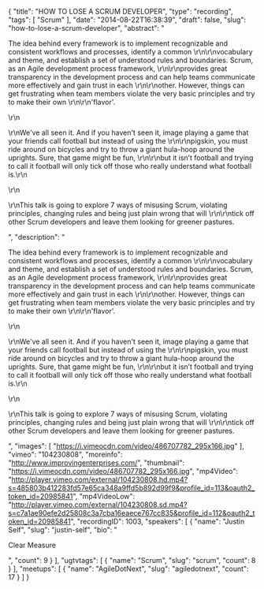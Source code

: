 {
  "title": "HOW TO LOSE A SCRUM DEVELOPER",
  "type": "recording",
  "tags": [
    "Scrum"
  ],
  "date": "2014-08-22T16:38:39",
  "draft": false,
  "slug": "how-to-lose-a-scrum-developer",
  "abstract": "<p>The idea behind every framework is to implement recognizable and consistent workflows and processes, identify a common \r\n\r\nvocabulary and theme, and establish a set of understood rules and boundaries. Scrum, as an Agile development process framework, \r\n\r\nprovides great transparency in the development process and can help teams communicate more effectively and gain trust in each \r\n\r\nother. However, things can get frustrating when team members violate the very basic principles and try to make their own \r\n\r\n'flavor'.</p>\r\n<p>\r\nWe've all seen it. And if you haven't seen it, image playing a game that your friends call football but instead of using the \r\n\r\npigskin, you must ride around on bicycles and try to throw a giant hula-hoop around the uprights. Sure, that game might be fun, \r\n\r\nbut it isn’t football and trying to call it football will only tick off those who really understand what football is.\r\n</p>\r\n<p>\r\nThis talk is going to explore 7 ways of misusing Scrum, violating principles, changing rules and being just plain wrong that will \r\n\r\ntick off other Scrum developers and leave them looking for greener pastures.</p>",
  "description": "<p>The idea behind every framework is to implement recognizable and consistent workflows and processes, identify a common \r\n\r\nvocabulary and theme, and establish a set of understood rules and boundaries. Scrum, as an Agile development process framework, \r\n\r\nprovides great transparency in the development process and can help teams communicate more effectively and gain trust in each \r\n\r\nother. However, things can get frustrating when team members violate the very basic principles and try to make their own \r\n\r\n'flavor'.</p>\r\n<p>\r\nWe've all seen it. And if you haven't seen it, image playing a game that your friends call football but instead of using the \r\n\r\npigskin, you must ride around on bicycles and try to throw a giant hula-hoop around the uprights. Sure, that game might be fun, \r\n\r\nbut it isn’t football and trying to call it football will only tick off those who really understand what football is.\r\n</p>\r\n<p>\r\nThis talk is going to explore 7 ways of misusing Scrum, violating principles, changing rules and being just plain wrong that will \r\n\r\ntick off other Scrum developers and leave them looking for greener pastures.</p>",
  "images": [
    "https://i.vimeocdn.com/video/486707782_295x166.jpg"
  ],
  "vimeo": "104230808",
  "moreinfo": "http://www.improvingenterprises.com/",
  "thumbnail": "https://i.vimeocdn.com/video/486707782_295x166.jpg",
  "mp4Video": "http://player.vimeo.com/external/104230808.hd.mp4?s=485803b412283fd57e65ca348a9ffd5b892d99f9&profile_id=113&oauth2_token_id=20985841",
  "mp4VideoLow": "http://player.vimeo.com/external/104230808.sd.mp4?s=c7a1ae90efe2d25808c3a7cba16eaece767cc835&profile_id=112&oauth2_token_id=20985841",
  "recordingID": 1003,
  "speakers": [
    {
      "name": "Justin Self",
      "slug": "justin-self",
      "bio": "<p>Clear Measure</p>",
      "count": 9
    }
  ],
  "ugtvtags": [
    {
      "name": "Scrum",
      "slug": "scrum",
      "count": 8
    }
  ],
  "meetups": [
    {
      "name": "AgileDotNext",
      "slug": "agiledotnext",
      "count": 17
    }
  ]
}